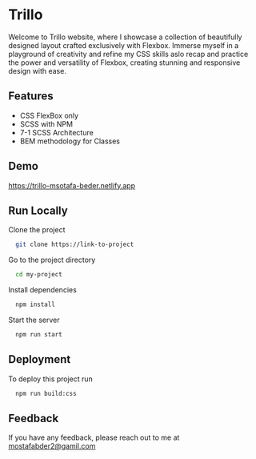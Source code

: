 ﻿# Trillo

Welcome to Trillo website, where I showcase a collection of beautifully designed layout crafted exclusively with Flexbox. Immerse myself in a playground of creativity and refine my CSS skills aslo recap and practice the power and versatility of Flexbox, creating stunning and responsive design with ease.

## Features

- CSS FlexBox only
- SCSS with NPM
- 7-1 SCSS Architecture
- BEM methodology for Classes

## Demo
https://trillo-msotafa-beder.netlify.app

## Run Locally

Clone the project

```bash
  git clone https://link-to-project
```

Go to the project directory

```bash
  cd my-project
```

Install dependencies

```bash
  npm install
```

Start the server

```bash
  npm run start
```

## Deployment

To deploy this project run

```bash
  npm run build:css
```

## Feedback

If you have any feedback, please reach out to me at mostafabder2@gamil.com
